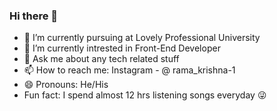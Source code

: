 ### Hi there 👋

- 📕 I’m currently pursuing at Lovely Professional University 
- 🌱 I’m currently intrested in Front-End Developer
- 💬 Ask me about any tech related stuff
- 📫 How to reach me: Instagram - @ rama_krishna-1
- 😄 Pronouns: He/His
- Fun fact: I spend almost 12 hrs listening songs everyday 😜
